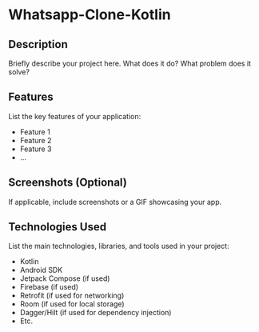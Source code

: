 # Whatsapp-Clone-Kotlin

## Description

Briefly describe your project here. What does it do? What problem does it solve?

## Features

List the key features of your application:

*   Feature 1
*   Feature 2
*   Feature 3
*   ...

## Screenshots (Optional)

If applicable, include screenshots or a GIF showcasing your app.

## Technologies Used

List the main technologies, libraries, and tools used in your project:

*   Kotlin
*   Android SDK
*   Jetpack Compose (if used)
*   Firebase (if used)
*   Retrofit (if used for networking)
*   Room (if used for local storage)
*   Dagger/Hilt (if used for dependency injection)
*   Etc.